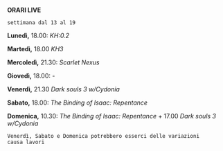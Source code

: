 
<b>ORARI LIVE</b>
 
<code>settimana dal 13 al 19</code>
 
<b>Lunedì,</b> 18.00: <i>KH:0.2</i>

<b>Martedì,</b> 18.00 <i>KH3</i>

<b>Mercoledì,</b> 21.30: <i>Scarlet Nexus</i>

<b>Giovedì,</b> 18.00: -

<b>Venerdì,</b> 21.30 <i>Dark souls 3 w/Cydonia</i>

<b>Sabato,</b> 18.00: <i>The Binding of Isaac: Repentance</i> 
 
<b>Domenica,</b> 10.30: <i>The Binding of Isaac: Repentance</i>  + 17.00 <i>Dark souls 3 w/Cydonia</i>

<code>Venerdì, Sabato e Domenica potrebbero esserci delle variazioni causa lavori</code>
